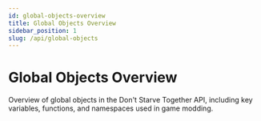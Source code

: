 ```yaml
---
id: global-objects-overview
title: Global Objects Overview
sidebar_position: 1
slug: /api/global-objects
---
```


# Global Objects Overview

Overview of global objects in the Don't Starve Together API, including key variables, functions, and namespaces used in game modding. 